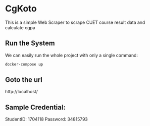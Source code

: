# CgKoto
This is a simple Web Scraper to scrape CUET course result data and calculate cgpa

## Run the System
We can easily run the whole project with only a single command:
```bash
docker-compose up
```

## Goto the url
http://localhost/

## Sample Credential:
StudentID: 1704118
Password: 34815793

